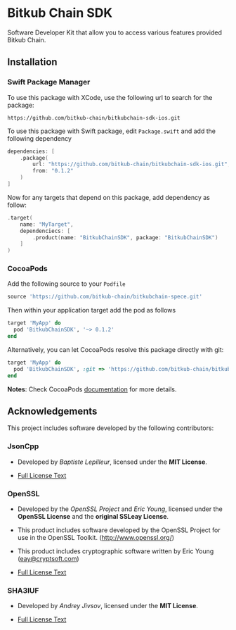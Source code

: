 # Bitkub Chain SDK

Software Developer Kit that allow you to access various features provided Bitkub Chain.

## Installation

### Swift Package Manager

To use this package with XCode, use the following url to search for the package:

```
https://github.com/bitkub-chain/bitkubchain-sdk-ios.git
```

To use this package with Swift package, edit `Package.swift` and add the following dependency

```swift
dependencies: [
    .package(
        url: "https://github.com/bitkub-chain/bitkubchain-sdk-ios.git",
        from: "0.1.2"
    )
]
```

Now for any targets that depend on this package, add dependency as follow:

```swift
.target(
    name: "MyTarget",
    dependenciecs: [
        .product(name: "BitkubChainSDK", package: "BitkubChainSDK")
    ]
)
```

### CocoaPods

Add the following source to your `Podfile`

```ruby
source 'https://github.com/bitkub-chain/bitkubchain-spece.git'
```

Then within your application target add the pod as follows

```ruby
target 'MyApp' do
  pod 'BitkubChainSDK', '~> 0.1.2'
end
```

Alternatively, you can let CocoaPods resolve this package directly with git:

```ruby
target 'MyApp' do
  pod 'BitkubChainSDK', :git => 'https://github.com/bitkub-chain/bitkubchain-sdk-ios.git', :branch => 'main'
end
```

**Notes**: Check CocoaPods [documentation](https://guides.cocoapods.org/using/the-podfile.html) for more details.

## Acknowledgements

This project includes software developed by the following contributors:

### JsonCpp

- Developed by _Baptiste Lepilleur_, licensed under the **MIT License**.

- [Full License Text](BitkubChainSDKKit.xcframework/third_party/jsoncpp/LICENSE)

### OpenSSL

- Developed by the _OpenSSL Project_ and _Eric Young_, licensed under the **OpenSSL License** and the **original SSLeay License**.

- This product includes software developed by the OpenSSL Project for use in the OpenSSL Toolkit. (http://www.openssl.org/)

- This product includes cryptographic software written by Eric Young (eay@cryptsoft.com)

- [Full License Text](BitkubChainSDKKit.xcframework/third_party/openssl/LICENSE)

### SHA3IUF

- Developed by _Andrey Jivsov_, licensed under the **MIT License**.

- [Full License Text](BitkubChainSDKKit.xcframework/third_party/sha3iuf/LICENSE)

